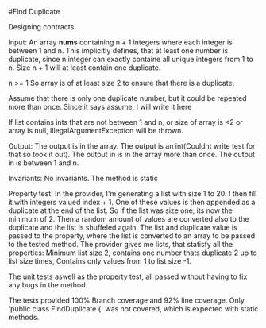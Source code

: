 #Find Duplicate

Designing contracts

Input:
An array **nums** containing n + 1 integers where each integer is between 1 and n.
This implicitly defines, that at least one number is duplicate, since n integer can exactly
containe all unique integers from 1 to n. Size n + 1 will at least contain one duplicate.

n >= 1 So array is of at least size 2 to ensure that there is a duplicate.

Assume that there is only one duplicate number, but it could be repeated more than once. Since it says assume, I will write it here 

If list contains ints that are not between 1 and n, or size of array is <2 or array is null, IllegalArgumentException will be thrown.

Output:
The output is in the array. The output is an int(Couldnt write test for that so took it out). The output in is in the array more than once. The output in is between 1 and n.

Invariants:
No invariants. The method is static

Property test:
In the provider, I'm generating a list with size 1 to 20. I then fill it with integers valued index + 1. One of these values is then appended as a duplicate at the end of the list. So if the list was size one, its now the minimum of 2.
Then a random amount of values are converted also to the duplicate and the list is shuffeled again. The list and duplicate value is passed to the property, where the list is converted to an array to be passed to the
tested method.
The provider gives me lists, that statisfy all the properties: Minimum list size 2, contains one number thats duplicate 2 up to list size times, Contains only values from 1 to list size -1.

The unit tests aswell as the property test, all passed without having to fix any bugs in the method.

The tests provided 100% Branch coverage and 92% line coverage. Only 'public class FindDuplicate {' was not covered, which is expected with static methods.

